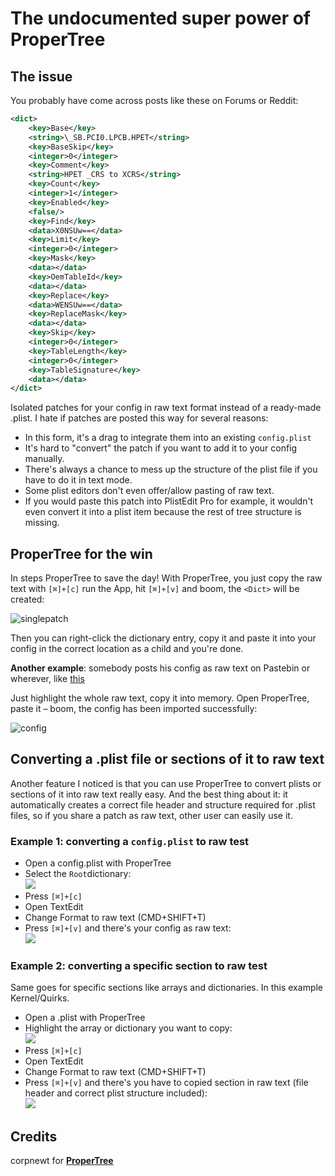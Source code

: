 # The undocumented super power of ProperTree

## The issue
You probably have come across posts like these on Forums or Reddit:

```xml
<dict>
	<key>Base</key>
	<string>\_SB.PCI0.LPCB.HPET</string>
	<key>BaseSkip</key>
	<integer>0</integer>
	<key>Comment</key>
	<string>HPET _CRS to XCRS</string>
	<key>Count</key>
	<integer>1</integer>
	<key>Enabled</key>
	<false/>
	<key>Find</key>
	<data>X0NSUw==</data>
	<key>Limit</key>
	<integer>0</integer>
	<key>Mask</key>
	<data></data>
	<key>OemTableId</key>
	<data></data>
	<key>Replace</key>
	<data>WENSUw==</data>
	<key>ReplaceMask</key>
	<data></data>
	<key>Skip</key>
	<integer>0</integer>
	<key>TableLength</key>
	<integer>0</integer>
	<key>TableSignature</key>
	<data></data>
</dict>
```
Isolated patches for your config in raw text format instead of a ready-made .plist. I hate if patches are posted this way for several reasons:

- In this form, it's a drag to integrate them into an existing `config.plist`
- It's hard to "convert" the patch if you want to add it to your config manually. 
- There's always a chance to mess up the structure of the plist file if you have to do it in text mode. 
- Some plist editors don't even offer/allow pasting of raw text.
- If you would paste this patch into PlistEdit Pro for example, it wouldn't even convert it into a plist item because the rest of tree structure is missing. 

## ProperTree for the win

In steps ProperTree to save the day! With ProperTree, you just copy the raw text with `[⌘]+[c]` run the App, hit `[⌘]+[v]` and boom, the `<Dict>` will be created:

![singlepatch](https://user-images.githubusercontent.com/76865553/181589762-0e30ea62-d792-4af5-8418-7c8f875d032b.png)

Then you can right-click the dictionary entry, copy it and paste it into your config in the correct location as a child and you're done.

**Another example**: somebody posts his config as raw text on Pastebin or wherever, like [this](https://www.toptal.com/developers/hastebin/raw/gizonijaru)

Just highlight the whole raw text, copy it into memory. Open ProperTree, paste it – boom, the config has been imported successfully:

![config](https://user-images.githubusercontent.com/76865553/181589787-a5643b48-a331-4d11-be5c-4357abc2a0e7.png)

## Converting a .plist file or sections of it to raw text
Another feature I noticed is that you can use ProperTree to convert plists or sections of it into raw text really easy. And the best thing about it: it automatically creates a correct file header and structure required for .plist files, so if you share a patch as raw text, other user can easily use it.

### Example 1: converting a `config.plist` to raw test
- Open a config.plist with ProperTree
- Select the `Root`dictionary:</br>![](/Users/steezonics/Desktop/Raw_01.png)
- Press `[⌘]+[c]`
- Open TextEdit
- Change Format to raw text (CMD+SHIFT+T)
- Press `[⌘]+[v]` and there's your config as raw text:</br>![](/Users/steezonics/Desktop/Raw_02.png)

### Example 2: converting a specific section to raw test
Same goes for specific sections like arrays and dictionaries. In this example Kernel/Quirks.

- Open a .plist with ProperTree
- Highlight the array or dictionary you want to copy:</br>![](/Users/steezonics/Desktop/Raw_03.png)
- Press `[⌘]+[c]`
- Open TextEdit
- Change Format to raw text (CMD+SHIFT+T)
- Press `[⌘]+[v]` and there's you have to copied section in raw text (file header and correct plist structure included):</br>![](/Users/steezonics/Desktop/Raw_04.png)

## Credits
corpnewt for [**ProperTree**](https://github.com/corpnewt/ProperTree)
